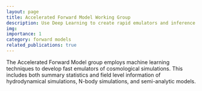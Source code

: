 ```yaml
---
layout: page
title: Accelerated Forward Model Working Group
description: Use Deep Learning to create rapid emulators and inference tools
img:
importance: 1
category: forward models
related_publications: true
---
```


The Accelerated Forward Model group employs machine learning techniques to develop fast emulators of cosmological simulations. This includes both summary statistics and field level information of hydrodynamical simulations, N-body simulations, and semi-analytic models.
